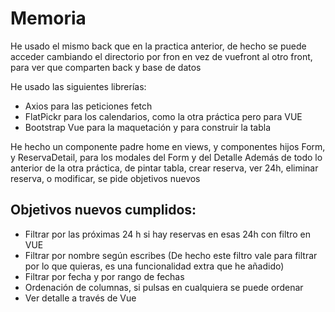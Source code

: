 # Memoria
He usado el mismo back que en la practica anterior, de hecho se puede acceder cambiando el directorio por fron en vez de vuefront al otro front, para ver que comparten back y base de datos

He usado las siguientes librerías:
* Axios para las peticiones fetch
* FlatPickr para los calendarios, como la otra práctica pero para VUE
* Bootstrap Vue para la maquetación y para construir la tabla

He hecho un componente padre home en views, y componentes hijos Form, y ReservaDetail, para los modales del Form y del Detalle
Además de todo lo anterior de la otra práctica, de pintar tabla, crear reserva, ver 24h, eliminar reserva, o modificar,  se pide objetivos nuevos
## Objetivos nuevos cumplidos:
 * Filtrar por las próximas 24 h si hay reservas en esas 24h con filtro en VUE
 * Filtrar por nombre según escribes (De hecho este filtro vale para filtrar por lo que quieras, es una funcionalidad extra que he añadido)
 * Filtrar por fecha y por rango de fechas
 * Ordenación de columnas, si pulsas en cualquiera se puede ordenar
 * Ver detalle a través de Vue
